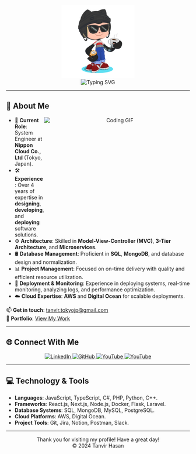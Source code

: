 <div align="center">
    <img src="https://raw.githubusercontent.com/AhmedFathyDev/AhmedFathyDev/main/GitHub.png" alt="GitHub Octocat Drinking a Cup of Coffee" height="200">
</div>

<div align="center">
    <img  src="https://readme-typing-svg.herokuapp.com?color=%236FDA44&size=32&center=true&vCenter=true&width=900&height=50&lines=System+Engineer;Based+in+Tokyo+Japan;Building+Efficient+%26+Scalable+Systems;Collaboration+%26+Teamwork+Enthusiast;Deploy+systems+performance+real-time+monitoring" alt="Typing SVG" />
</div>


---

## 👋 About Me

<a target="_blank" align="center">
  <img align="right" top="500" height="300" width="400" alt="Coding GIF" src="https://media.giphy.com/media/SWoSkN6DxTszqIKEqv/giphy.gif">
</a>

- 🔭 **Current Role**: System Engineer at **Nippon Cloud Co., Ltd** (Tokyo, Japan).  
- 🛠️ **Experience**: Over 4 years of expertise in **designing**, **developing**, and **deploying** software solutions.  
- ⚙️ **Architecture**: Skilled in **Model-View-Controller (MVC)**, **3-Tier Architecture**, and **Microservices**.  
- 🛢️ **Database Management**: Proficient in **SQL**, **MongoDB**, and database design and normalization.  
- 📊 **Project Management**: Focused on on-time delivery with quality and efficient resource utilization.  
- 🌱 **Deployment & Monitoring**: Experience in deploying systems, real-time monitoring, analyzing logs, and performance optimization.  
- ☁️ **Cloud Expertise**: **AWS** and **Digital Ocean** for scalable deployments.  

📫 **Get in touch**: [tanvir.tokyojp@gmail.com](mailto:tanvir.tokyojp@gmail.com)  
📄 **Portfolio**: [View My Work](https://tanvir-hasan-tanshen.com/)  

---

## 🌐 Connect With Me  

<div align="center">
    <a href="https://www.linkedin.com/in/tanvirhasantanshen/" target="_blank">
        <img src="https://img.icons8.com/doodle/40/000000/linkedin--v2.png" alt="LinkedIn">
    </a>
    <a href="https://github.com/tanvirhasan2019" target="_blank">
        <img src="https://img.icons8.com/doodle/40/000000/github--v1.png" alt="GitHub">
    </a>
    <a href="https://www.youtube.com/@project-show-404" target="_blank">
        <img src="https://img.icons8.com/doodle/40/000000/youtube--v2.png" alt="YouTube">
    </a>
   <a href="https://tanvir-hasan-tanshen.com" target="_blank">
       <img height="40" width="40" src="https://cdn-icons-png.flaticon.com/512/8698/8698873.png" alt="YouTube">
   </a>
</div>

---

## 💻 Technology & Tools  

- **Languages**: JavaScript, TypeScript, C#, PHP, Python, C++.  
- **Frameworks**: React.js, Next.js, Node.js, Docker, Flask, Laravel.  
- **Database Systems**: SQL, MongoDB, MySQL, PostgreSQL.  
- **Cloud Platforms**: AWS, Digital Ocean.  
- **Project Tools**: Git, Jira, Notion, Postman, Slack.  

---

<div align="center">
  Thank you for visiting my profile!  
  Have a great day!  
  <br/>
  &copy; 2024 Tanvir Hasan
</div>
